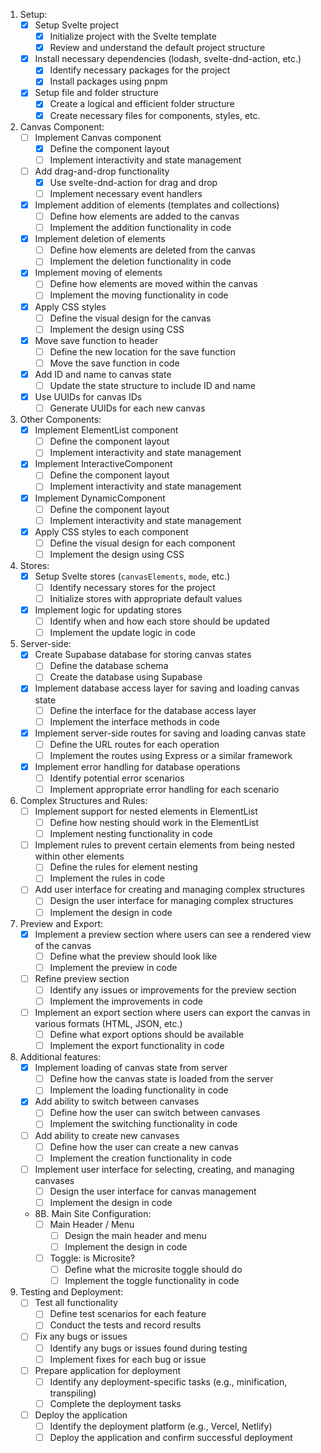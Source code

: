 1. Setup:
   - [x] Setup Svelte project
       - [x] Initialize project with the Svelte template
       - [x] Review and understand the default project structure
   - [x] Install necessary dependencies (lodash, svelte-dnd-action, etc.)
       - [x] Identify necessary packages for the project
       - [x] Install packages using pnpm
   - [x] Setup file and folder structure
       - [x] Create a logical and efficient folder structure
       - [x] Create necessary files for components, styles, etc.

2. Canvas Component:
   - [ ] Implement Canvas component
       - [x] Define the component layout
       - [ ] Implement interactivity and state management
   - [ ] Add drag-and-drop functionality
       - [x] Use svelte-dnd-action for drag and drop
       - [ ] Implement necessary event handlers
   - [x] Implement addition of elements (templates and collections)
       - [ ] Define how elements are added to the canvas
       - [ ] Implement the addition functionality in code
   - [x] Implement deletion of elements
       - [ ] Define how elements are deleted from the canvas
       - [ ] Implement the deletion functionality in code
   - [x] Implement moving of elements
       - [ ] Define how elements are moved within the canvas
       - [ ] Implement the moving functionality in code
   - [x] Apply CSS styles
       - [ ] Define the visual design for the canvas
       - [ ] Implement the design using CSS
   - [x] Move save function to header
       - [ ] Define the new location for the save function
       - [ ] Move the save function in code
   - [x] Add ID and name to canvas state
       - [ ] Update the state structure to include ID and name
   - [x] Use UUIDs for canvas IDs
       - [ ] Generate UUIDs for each new canvas

3. Other Components:
   - [x] Implement ElementList component
       - [ ] Define the component layout
       - [ ] Implement interactivity and state management
   - [x] Implement InteractiveComponent
       - [ ] Define the component layout
       - [ ] Implement interactivity and state management
   - [x] Implement DynamicComponent
       - [ ] Define the component layout
       - [ ] Implement interactivity and state management
   - [x] Apply CSS styles to each component
       - [ ] Define the visual design for each component
       - [ ] Implement the design using CSS

4. Stores:
   - [x] Setup Svelte stores (`canvasElements`, `mode`, etc.)
       - [ ] Identify necessary stores for the project
       - [ ] Initialize stores with appropriate default values
   - [x] Implement logic for updating stores
       - [ ] Identify when and how each store should be updated
       - [ ] Implement the update logic in code

5. Server-side:
   - [x] Create Supabase database for storing canvas states
       - [ ] Define the database schema
       - [ ] Create the database using Supabase
   - [x] Implement database access layer for saving and loading canvas state
       - [ ] Define the interface for the database access layer
       - [ ] Implement the interface methods in code
   - [x] Implement server-side routes for saving and loading canvas state
       - [ ] Define the URL routes for each operation
       - [ ] Implement the routes using Express or a similar framework
   - [x] Implement error handling for database operations
       - [ ] Identify potential error scenarios
       - [ ] Implement appropriate error handling for each scenario

6. Complex Structures and Rules:
   - [ ] Implement support for nested elements in ElementList
       - [ ] Define how nesting should work in the ElementList
       - [ ] Implement nesting functionality in code
   - [ ] Implement rules to prevent certain elements from being nested within other elements
       - [ ] Define the rules for element nesting
       - [ ] Implement the rules in code
   - [ ] Add user interface for creating and managing complex structures
       - [ ] Design the user interface for managing complex structures
       - [ ] Implement the design in code

7. Preview and Export:
   - [x] Implement a preview section where users can see a rendered view of the canvas
       - [ ] Define what the preview should look like
       - [ ] Implement the preview in code
   - [ ] Refine preview section
       - [ ] Identify any issues or improvements for the preview section
       - [ ] Implement the improvements in code
   - [ ] Implement an export section where users can export the canvas in various formats (HTML, JSON, etc.)
       - [ ] Define what export options should be available
       - [ ] Implement the export functionality in code

8. Additional features:
   - [x] Implement loading of canvas state from server
       - [ ] Define how the canvas state is loaded from the server
       - [ ] Implement the loading functionality in code
   - [x] Add ability to switch between canvases
       - [ ] Define how the user can switch between canvases
       - [ ] Implement the switching functionality in code
   - [ ] Add ability to create new canvases
       - [ ] Define how the user can create a new canvas
       - [ ] Implement the creation functionality in code
   - [ ] Implement user interface for selecting, creating, and managing canvases
       - [ ] Design the user interface for canvas management
       - [ ] Implement the design in code
   - 8B. Main Site Configuration:
     - [ ] Main Header / Menu
       - [ ] Design the main header and menu
       - [ ] Implement the design in code
     - [ ] Toggle: is Microsite?
       - [ ] Define what the microsite toggle should do
       - [ ] Implement the toggle functionality in code

9. Testing and Deployment:
   - [ ] Test all functionality
       - [ ] Define test scenarios for each feature
       - [ ] Conduct the tests and record results
   - [ ] Fix any bugs or issues
       - [ ] Identify any bugs or issues found during testing
       - [ ] Implement fixes for each bug or issue
   - [ ] Prepare application for deployment
       - [ ] Identify any deployment-specific tasks (e.g., minification, transpiling)
       - [ ] Complete the deployment tasks
   - [ ] Deploy the application
       - [ ] Identify the deployment platform (e.g., Vercel, Netlify)
       - [ ] Deploy the application and confirm successful deployment
